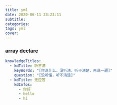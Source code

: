 ```yaml
---
title: yml
date: 2020-06-11 23:23:11
subtitle:
categories:
tags: yml
cover:
---
```

### array declare
```yaml
knowledgeTitles:
  - kdTitle: 听不清
    keyWords: "[你说什么，没听清，听不清楚，再说一遍]"
    question: "[没听懂，听不清楚]"
  - kdTitle: 无应答
    kdInfos:
      - 你好
      - hello
      - hi
```
